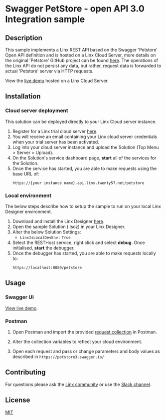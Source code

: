 #  Swagger PetStore - open API 3.0 Integration sample

## Description
This sample implements a Linx REST API based on the Swagger 'Petstore' Open API definition and is hosted on a Linx Cloud Server, more details on the original 'Petstore' GitHub project can be found [here](https://github.com/swagger-api/swagger-petstore). The operations of the Linx API do not persist any data, but rather, request data is forwarded to actual 'Petstore' server via HTTP requests.  

View the [live demo](https://demo.api.linx.twenty57.net/petstore/swagger) hosted on a Linx Cloud Server.


## Installation

### Cloud server deployment
This solution can be deployed directly to your Linx Cloud server instance.

1. Register for a Linx trial cloud server [here](https://linx.software/server-buy2/).
2. You will receive an email containing your Linx cloud server credentials when your trial server has been activated.
1. Log into your cloud server instance and upload the Solution (Top Menu > Server > Upload).
3. On the Solution's service dashboard page, __start__ all of the services for the Solution.   
4. Once the service has started, you are able to make requests using the base URL of:
   ```
   https://{your instance name}.api.linx.twenty57.net/petstore
   ```


### Local environment
The below steps describe how to setup the sample to run on your local Linx Designer environment.

1. Download and install the Linx Designer [here](https://linx.software/server-buy2/).
1. Open the sample Solution (.lsoz) in your Linx Designer.
2. Alter the below Solution Settings:
    - `LinxIsLocalDevEnv` : `True`
3. Select the RESTHost service, right click and select __debug__. Once initialised, **start** the debugger.
4. Once the debugger has started, you are able to make requests locally to:
   ```
   https://localhost:8080/petstore
   ```

## Usage

### Swagger UI
[View live demo](https://demo.api.linx.twenty57.net/petstore/swagger).


### Postman
1. Open Postman and import the provided [request collection](https://github.com/linx-software/petstore-api/blob/main/tests/postman-collection/Swagger%20Petstore%20with%20Linx.postman_collection.json) in Postman.
2. Alter the collection variables to reflect your cloud environment.
 
3. Open each request and pass or change parameters and body values as described in `https://petstore3.swagger.io/`



## Contributing

For questions please ask the [Linx community](https://linx/software/community) or use the [Slack channel](https://linxsoftware.slack.com/archives/C01FLBC1XNX). 

## License

[MIT](https://github.com/linx-software/template-repo/blob/main/LICENSE.txt)

